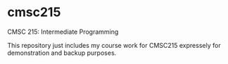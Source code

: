 # cmsc215
CMSC 215: Intermediate Programming 

This repository just includes my course work for CMSC215 expressely for demonstration and backup purposes.

